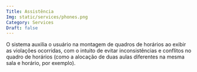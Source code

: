 ```yaml
---
Title: Assistência 
Img: static/services/phones.png
Category: Services
Draft: false
---
```


O sistema auxilia o usuário na montagem de quadros de horários ao exibir as violações ocorridas, com o intuito de evitar inconsistências e conflitos no quadro de horários (como a alocação de duas aulas diferentes na mesma sala e horário, por exemplo).

